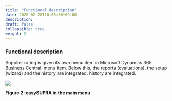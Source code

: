 ```yaml
---
title: "Functional description"
date: 2020-02-28T10:08:56+09:00
description: 
draft: false
collapsible: true
weight: 2
---
```

### Functional description

Supplier rating is given its own menu item in Microsoft Dynamics 365 Business Central. 
menu item. Below this, the reports (evaluations), the setup (wizard) and the history are integrated. 
history are integrated.

![](images/connectornav/easysupra/Abb2.png)

**Figure 2: easySUPRA in the main menu**
